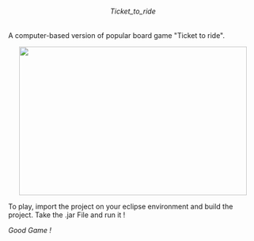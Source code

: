 <h6 align="center" style="bold"> Ticket_to_ride </h2>
A computer-based version of popular board game "Ticket to ride".
<p align="center">
  <img width="460" height="300" src="https://cogsthebrainshop.ie/wp-content/uploads/2015/11/ticket-to-ride-europe-ireland.jpg">
</p>

To play, import the project on your eclipse environment and build the project.
Take the .jar File and run it !

*Good Game !*
